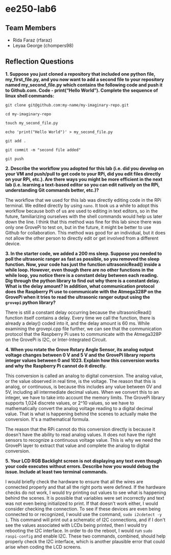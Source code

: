 # ee250-lab6

## Team Members
- Rida Faraz (rfaraz)
- Leyaa George (chompers98)

## Reflection Questions
**1. Suppose you just cloned a repository that included one python file, my_first_file.py, and you now want to add a second file to your repository named
my_second_file.py which contains the following code and push it to Github.com. Code - print(“Hello World”). Complete the sequence of linux shell commands:**

`git clone git@github.com:my-name/my-imaginary-repo.git`

`cd my-imaginary-repo` 

`touch my_second_file.py`

`echo 'print("Hello World")' > my_second_file.py`

`git add .`

`git commit -m "second file added"`

`git push`

**2. Describe the workflow you adopted for this lab (i.e. did you develop on your VM and push/pull to get code to your RPi, did you edit files directly on your RPi, etc.). Are there ways you might be more efficient in the next lab (i.e. learning a text-based editor so you can edit natively on the RPi, understanding Git commands better, etc.)?**

The workflow that we used for this lab was directly editing code in the RPi terminal. We edited directly by using `nano`. It took us a while to adopt this workflow because both of us are used to editing in text editors, so in the future, familiarizing ourselves with the shell commands would help us later down the line. I think that this method was fine for this lab since there was only one GrovePi to test on, but in the future, it might be better to use Github for collaboration. This method was good for an individual, but it does not allow the other person to directly edit or get involved from a different device. 

**3. In the starter code, we added a 200 ms sleep. Suppose you needed to poll the ultrasonic ranger as fast as possible, so you removed the sleep function. Now, your code has just the function ultrasonicRead() inside a while loop. However, even though there are no other functions in the while loop, you notice there is a constant delay between each reading. Dig through the python library to find out why there is a constant delay. What is the delay amount? In addition, what communication protocol does the Raspberry Pi use to communicate with the Atmega328P on the GrovePi when it tries to read the ultrasonic ranger output using the `grovepi` python library?**

There is still a constant delay occurring because the ultrasonicRead() function itself contains a delay. Every time we call the function, there is already a delay() coded into it, and the delay amount is 60 ms. While examining the grovepi.cpp file further, we can see that the communication protocol that the Raspberry Pi uses to communicate with the Atmega328P on the GrovePi is I2C, or Inter-Integrated Circuit.

**4. When you rotate the Grove Rotary Angle Sensor, its analog output voltage changes between 0 V and 5 V and the GrovePi library reports integer values between 0 and 1023. Explain how this conversion works and why the Raspberry Pi cannot do it directly.**

This conversion is called an analog to digital conversion. The analog value, or the value observed in real time, is the voltage. The reason that this is analog, or continuous, is because this includes any value between 0V and 5V, including all intermediate decimal values. When we convert this to an integer, we have to take into account the memory limits. The GrovePi library supports 1,024 discrete values, or 2^10 values, so we have to mathematically convert the analog voltage reading to a digital decimal value. That is what is happening behind the scenes to actually make the conversion. It's a mathematical formula.

The reason that the RPi cannot do this conversion directly is because it doesn't have the ability to read analog values. It does not have the right sensors to recognize a continuous voltage value. This is why we need the GrovePi layer to extract that value and complete the analog to digital conversion. 

**5. Your LCD RGB Backlight screen is not displaying any text even though your code executes without errors. Describe how you would debug the issue. Include at least two terminal commands.**

I would briefly check the hardware to ensure that all the wires are connected properly and that all the right ports were defined. If the hardware checks do not work, I would try printing out values to see what is happening behind the scenes. It is possible that variables were set incorrectly and text was not even being initialized to print. If that doesn't work either, I would consider checking the connection. To see if these devices are even being connected to or recognized, I would use the command, `sudo i2cdetect -y 1`. This command will print out a schematic of I2C connections, and if I don't see the values associated with LCDs being printed, then I would try rebooting the I2C interface. In order to do the reboot, I would run `sudo raspi-config` and enable I2C. These two commands, combined, should help properly check the I2C interface, which is another plausible error that could arise when coding the LCD screens. 
